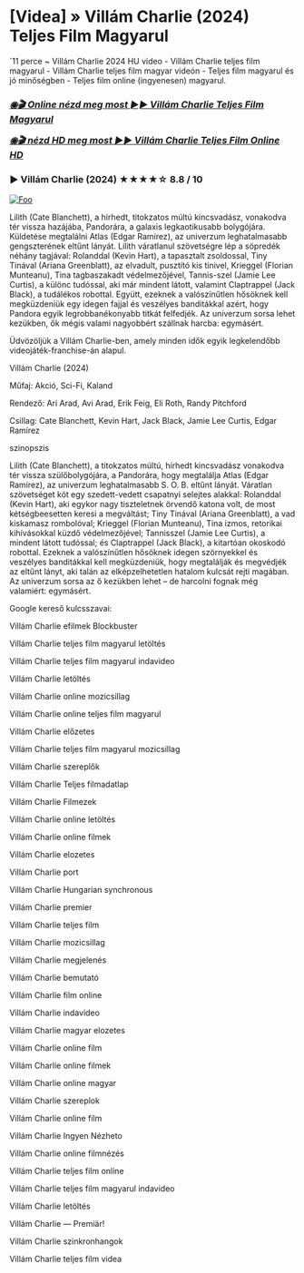 <h1 tabindex="-1" class="heading-element" dir="auto">[Videa] » Villám Charlie (2024) Teljes Film Magyarul</h1>

`11 perce ~ Villám Charlie 2024 HU video - Villám Charlie teljes film magyarul - Villám Charlie teljes film magyar videón - Teljes film magyarul és jó minőségben - Teljes film online (ingyenesen) magyarul.

<b><i><h3> <a href="http://dmov.fun/hu/movie/945937/fast-charlie-githuu" rel="nofollow">◉🎬 Online nézd meg most ►► Villám Charlie Teljes Film Magyarul</a></b></i></h>

<b><i><h> <a href="http://dmov.fun/hu/movie/945937/fast-charlie-githuu" rel="nofollow">◉🎬 nézd HD meg most ►► Villám Charlie Teljes Film Online HD</a></b></i></h3>

### ▶️ Villám Charlie (2024) ★★★★☆ 8.8 / 10

<a href="http://dmov.fun/hu/movie/945937/fast-charlie-githuu" rel="nofollow"><img src="https://camo.githubusercontent.com/917e6ed5c302499242165dcc02bdbce85c075fd21b35918eb9c0b771855261b8/68747470733a2f2f7374617469632e7769787374617469632e636f6d2f6d656469612f6232343966395f61646163386637306662336634356238383639313639366337376465313866337e6d76322e676966" alt="Foo" style="max-width: 100%;"></a>

Lilith (Cate Blanchett), a hírhedt, titokzatos múltú kincsvadász, vonakodva tér vissza hazájába, Pandorára, a galaxis legkaotikusabb bolygójára. Küldetése megtalálni Atlas (Edgar Ramírez), az univerzum leghatalmasabb gengszterének eltűnt lányát. Lilith váratlanul szövetségre lép a söpredék néhány tagjával: Rolanddal (Kevin Hart), a tapasztalt zsoldossal, Tiny Tinával (Ariana Greenblatt), az elvadult, pusztító kis tinivel, Krieggel (Florian Munteanu), Tina tagbaszakadt védelmezőjével, Tannis-szel (Jamie Lee Curtis), a különc tudóssal, aki már mindent látott, valamint Claptrappel (Jack Black), a tudálékos robottal. Együtt, ezeknek a valószínűtlen hősöknek kell megküzdeniük egy idegen fajjal és veszélyes banditákkal azért, hogy Pandora egyik legrobbanékonyabb titkát felfedjék. Az univerzum sorsa lehet kezükben, ők mégis valami nagyobbért szállnak harcba: egymásért.

Üdvözöljük a Villám Charlie-ben, amely minden idők egyik legkelendőbb videojáték-franchise-án alapul.

Villám Charlie (2024)

Műfaj: Akció, Sci-Fi, Kaland

Rendező: Ari Arad, Avi Arad, Erik Feig, Eli Roth, Randy Pitchford

Csillag: Cate Blanchett, Kevin Hart, Jack Black, Jamie Lee Curtis, Edgar Ramírez

szinopszis

Lilith (Cate Blanchett), a titokzatos múltú, hírhedt kincsvadász vonakodva tér vissza szülőbolygójára, a Pandorára, hogy megtalálja Atlas (Edgar Ramírez), az univerzum leghatalmasabb S. O. B. eltűnt lányát. Váratlan szövetséget köt egy szedett-vedett csapatnyi selejtes alakkal: Rolanddal (Kevin Hart), aki egykor nagy tiszteletnek örvendő katona volt, de most kétségbeesetten keresi a megváltást; Tiny Tinával (Ariana Greenblatt), a vad kiskamasz rombolóval; Krieggel (Florian Munteanu), Tina izmos, retorikai kihívásokkal küzdő védelmezőjével; Tannisszel (Jamie Lee Curtis), a mindent látott tudóssal; és Claptrappel (Jack Black), a kitartóan okoskodó robottal. Ezeknek a valószínűtlen hősöknek idegen szörnyekkel és veszélyes banditákkal kell megküzdeniük, hogy megtalálják és megvédjék az eltűnt lányt, aki talán az elképzelhetetlen hatalom kulcsát rejti magában. Az univerzum sorsa az ő kezükben lehet – de harcolni fognak még valamiért: egymásért.

Google kereső kulcsszavai:

Villám Charlie efilmek Blockbuster

Villám Charlie teljes film magyarul letöltés

Villám Charlie teljes film magyarul indavideo

Villám Charlie letöltés

Villám Charlie online mozicsillag

Villám Charlie online teljes film magyarul

Villám Charlie előzetes

Villám Charlie teljes film magyarul mozicsillag

Villám Charlie szereplők

Villám Charlie Teljes filmadatlap

Villám Charlie Filmezek

Villám Charlie online letöltés

Villám Charlie online filmek

Villám Charlie elozetes

Villám Charlie port

Villám Charlie Hungarian synchronous

Villám Charlie premier

Villám Charlie teljes film

Villám Charlie mozicsillag

Villám Charlie megjelenés

Villám Charlie bemutató

Villám Charlie film online

Villám Charlie indavideo

Villám Charlie magyar elozetes

Villám Charlie online film

Villám Charlie online filmek

Villám Charlie online magyar

Villám Charlie szereplok

Villám Charlie online film

Villám Charlie Ingyen Nézheto

Villám Charlie online filmnézés

Villám Charlie teljes film online

Villám Charlie teljes film magyarul indavideo

Villám Charlie letöltés

Villám Charlie — Premiär!

Villám Charlie szinkronhangok

Villám Charlie teljes film videa
